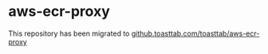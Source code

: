 # aws-ecr-proxy
This repository has been migrated to [github.toasttab.com/toasttab/aws-ecr-proxy](https://github.toasttab.com/toasttab/aws-ecr-proxy)